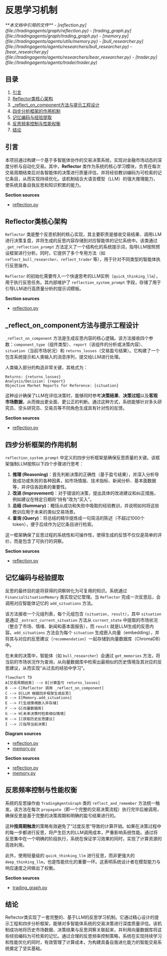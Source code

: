 # 反思学习机制

<cite>
**本文档中引用的文件**  
- [reflection.py](file://tradingagents/graph/reflection.py)
- [trading_graph.py](file://tradingagents/graph/trading_graph.py)
- [memory.py](file://tradingagents/agents/utils/memory.py)
- [bull_researcher.py](file://tradingagents/agents/researchers/bull_researcher.py)
- [bear_researcher.py](file://tradingagents/agents/researchers/bear_researcher.py)
- [trader.py](file://tradingagents/agents/trader/trader.py)
</cite>

## 目录
1. [引言](#引言)
2. [Reflector类核心架构](#reflector类核心架构)
3. [_reflect_on_component方法与提示工程设计](#_reflect_on_component方法与提示工程设计)
4. [四步分析框架的作用机制](#四步分析框架的作用机制)
5. [记忆编码与经验提取](#记忆编码与经验提取)
6. [反思频率控制与性能权衡](#反思频率控制与性能权衡)
7. [结论](#结论)

## 引言
本项目通过构建一个基于多智能体协作的交易决策系统，实现对金融市场动态的深度分析与自动化交易。其中，**Reflector** 类作为系统的核心学习模块，负责在每次交易周期结束后对各智能体的决策进行质量评估，并将经验教训编码为可检索的记忆条目，从而实现持续优化。该机制结合大语言模型（LLM）的强大推理能力，使系统具备自我反思和知识积累的能力。

**Section sources**
- [reflection.py](file://tradingagents/graph/reflection.py#L1-L10)

## Reflector类核心架构
`Reflector` 类是整个反思机制的核心实现，其主要职责是接收交易结果、调用LLM进行决策复盘，并将生成的反思内容存储到对应智能体的记忆系统中。该类通过 `_get_reflection_prompt` 方法定义了一个结构化的系统提示词，指导LLM按照预设框架进行分析。同时，它提供了多个专用方法（如 `reflect_bull_researcher`、`reflect_trader` 等），用于针对不同类型的智能体执行反思操作。

`Reflector` 的初始化需要传入一个快速思考的LLM实例（`quick_thinking_llm`），用于执行反思任务。其内部维护了 `reflection_system_prompt` 字段，存储了用于引导LLM进行高质量分析的提示词模板。

**Section sources**
- [reflection.py](file://tradingagents/graph/reflection.py#L1-L20)

## _reflect_on_component方法与提示工程设计
`_reflect_on_component` 方法是生成反思内容的核心逻辑。该方法接收四个参数：`component_type`（组件类型）、`report`（该组件的分析或决策内容）、`situation`（当前市场状况）和 `returns_losses`（交易盈亏结果）。它构建了一个包含系统提示和人类输入的消息序列，提交给LLM进行处理。

人类输入部分的构造非常关键，其格式为：
```
Returns: {returns_losses}
Analysis/Decision: {report}
Objective Market Reports for Reference: {situation}
```
这种设计确保了LLM在评估决策时，能够同时参考**决策结果**、**决策过程**以及**客观市场数据**，从而做出更全面、更公正的判断。通过这种方式，系统能够针对多头研究员、空头研究员、交易员等不同角色生成具有针对性的反馈。

**Section sources**
- [reflection.py](file://tradingagents/graph/reflection.py#L55-L65)

## 四步分析框架的作用机制
`reflection_system_prompt` 中定义的四步分析框架是确保反思质量的关键。该框架强制LLM按照以下四个步骤进行思考：

1.  **推理 (Reasoning)**：首先判断决策的正确性（基于盈亏结果），并深入分析导致成功或失败的各种因素，如市场情报、技术指标、新闻分析、基本面数据等，并评估各因素的重要性。
2.  **改进 (Improvement)**：对于错误的决策，提出具体的改进建议和纠正措施，例如建议在特定日期将“持有”改为“买入”。
3.  **总结 (Summary)**：概括从成功和失败中吸取的经验教训，并说明如何将这些教训应用于未来的类似交易场景。
4.  **查询 (Query)**：将总结的精华提炼成一句简洁的陈述（不超过1000个token），便于后续作为记忆条目进行检索。

这一框架确保了反思过程的系统性和可操作性，使得生成的反馈不仅仅是简单的评价，而是包含了可执行的洞察。

**Section sources**
- [reflection.py](file://tradingagents/graph/reflection.py#L15-L50)

## 记忆编码与经验提取
反思的最终目的是将获得的洞察转化为可复用的知识。系统通过 `FinancialSituationMemory` 类实现记忆管理。当 `Reflector` 完成一次反思后，会调用对应智能体记忆的 `add_situations` 方法。

该方法接收一个元组列表，每个元组包含 `(situation, result)`，其中 `situation` 是通过 `_extract_current_situation` 方法从 `current_state` 中提取的市场状况（整合了市场、情绪、新闻和基本面报告），而 `result` 就是LLM生成的反思内容。`add_situations` 方法会为每个 `situation` 生成嵌入向量（embedding），并将其与对应的反思建议（`recommendation`）一起存储到向量数据库（ChromaDB）中。

在未来的决策中，智能体（如 `bull_researcher`）会通过 `get_memories` 方法，将当前的市场状况作为查询，从向量数据库中检索出最相似的历史情境及其对应的反思建议，从而实现“从过去的经验中学习”。

```mermaid
flowchart TD
A[交易周期结束] --> B[计算盈亏 returns_losses]
B --> C[Reflector 调用 _reflect_on_component]
C --> D[LLM 根据四步框架生成反思]
D --> E[Memory.add_situations]
E --> F[生成情境嵌入并存储]
F --> G[向量数据库]
G --> H[未来决策时检索相似情境]
H --> I[获取历史反思建议]
I --> J[指导当前决策]
```

**Diagram sources**
- [reflection.py](file://tradingagents/graph/reflection.py#L80-L120)
- [memory.py](file://tradingagents/agents/utils/memory.py#L30-L50)

**Section sources**
- [reflection.py](file://tradingagents/graph/reflection.py#L80-L120)
- [memory.py](file://tradingagents/agents/utils/memory.py#L30-L50)

## 反思频率控制与性能权衡
系统的反思操作由 `TradingAgentsGraph` 类的 `reflect_and_remember` 方法统一触发。该方法在每次 `propagate`（即一个完整的交易决策流程）执行完毕后被调用，确保反思是基于完整的决策周期和明确的盈亏结果进行的。

这种**按周期触发**的策略有效避免了“过度反思”导致的计算开销。如果在决策过程中的每一步都进行反思，将产生巨大的LLM调用成本，严重影响系统性能。通过将反思集中在一个明确的阶段执行，系统在保证学习效果的同时，实现了计算资源的高效利用。

此外，使用轻量级的 `quick_thinking_llm` 进行反思，而非更强大的 `deep_thinking_llm`，也是性能优化的重要一环。这表明系统设计者在模型能力与响应速度之间做出了权衡。

**Section sources**
- [trading_graph.py](file://tradingagents/graph/trading_graph.py#L240-L253)

## 结论
Reflector类实现了一套完整的、基于LLM的反思学习机制。它通过精心设计的提示工程和四步分析框架，能够对多智能体系统的交易决策进行深度质量评估。该机制成功地将历史市场数据、决策结果与反思洞察关联起来，并利用向量数据库将这些经验编码为可检索的记忆。通过合理的反思频率控制策略，系统在实现持续学习和性能优化的同时，有效管理了计算成本，为构建具备自我进化能力的智能交易系统奠定了坚实基础。